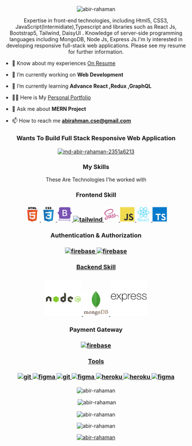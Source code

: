

<p align="center"> <img src="https://media-exp2.licdn.com/dms/image/C4D16AQElMCzK6PEHgQ/profile-displaybackgroundimage-shrink_200_800/0/1654618576224?e=1661990400&v=beta&t=kEpdLxG4Zsvis1BSPOMAIGxz_M-UDXPcs2Hyh81Ityw" alt="abir-rahaman" /> </p>
<p align="center">Expertise in front-end technologies, including Html5, CSS3, JavaScript(Intermidiate),Typescript and libraries such as React Js, Bootstrap5, Tailwind, DaisyUI . Knowledge of server-side programming languages including MongoDB, Node Js, Express Js.I'm ly interested in developing responsive full-stack web applications. Please see my resume for further information.</p>


 - 📄 Know about my experiences [On Resume](https://drive.google.com/file/d/1vJ02FCgJpRuVQ79BOP2nEgn_LlgLGngR/view?usp=sharing)


- 🔭 I’m currently working on **Web Development**

- 🌱 I’m currently learning **Advance React ,Redux ,GraphQL**

- 👨‍💻 Here is My [ Personal Portfolio](https://abircse.netlify.app/)

- 💬 Ask me about **MERN Project**

- 📫 How to reach me **abirahman.cse@gmail.com**


<h3 align="center"> Wants To Build Full Stack Responsive Web Application   </h3>
<p align="center">
<a href="https://linkedin.com/in/md-abir-rahaman-2351a6213" target="blank"><img align="center" src="https://raw.githubusercontent.com/rahuldkjain/github-profile-readme-generator/master/src/images/icons/Social/linked-in-alt.svg" alt="md-abir-rahaman-2351a6213" height="30" width="40" /></a>

</p>

<h3 align="center">My Skills </h3>
<p align="center"> These Are Technologies I'he worked with</p>

<h3 align="center">Frontend Skill </h3>
<h3 align="center"> <a href="https://www.w3.org/html/" target="_blank" rel="noreferrer"> <img src="https://raw.githubusercontent.com/devicons/devicon/master/icons/html5/html5-original-wordmark.svg" alt="html5" width="40" height="40"/> </a>  </a> <a href="https://www.w3schools.com/css/" target="_blank" rel="noreferrer"> <img src="https://raw.githubusercontent.com/devicons/devicon/master/icons/css3/css3-original-wordmark.svg" alt="css3" width="40" height="40"/> </a>  <a href="https://getbootstrap.com" target="_blank" rel="noreferrer"> <img src="https://raw.githubusercontent.com/devicons/devicon/master/icons/bootstrap/bootstrap-plain-wordmark.svg" alt="bootstrap" width="40" height="40"/>  <a href="https://tailwindcss.com/" target="_blank" rel="noreferrer"> <img src="https://www.vectorlogo.zone/logos/tailwindcss/tailwindcss-icon.svg" alt="tailwind" width="40" height="40"/> </a> <a href="https://sass-lang.com" target="_blank" rel="noreferrer"> <img src="https://raw.githubusercontent.com/devicons/devicon/master/icons/sass/sass-original.svg" alt="sass" width="40" height="40"/> </a>  <a href="https://developer.mozilla.org/en-US/docs/Web/JavaScript" target="_blank" rel="noreferrer"> <img src="https://raw.githubusercontent.com/devicons/devicon/master/icons/javascript/javascript-original.svg" alt="javascript" width="40" height="40"/> </a> <a href="https://reactjs.org/" target="_blank" rel="noreferrer"> <img src="https://raw.githubusercontent.com/devicons/devicon/master/icons/react/react-original-wordmark.svg" alt="react" width="40" height="40"/> <a href="https://www.typescriptlang.org/" target="_blank" rel="noreferrer"> <img src="https://raw.githubusercontent.com/devicons/devicon/master/icons/typescript/typescript-original.svg" alt="typescript" width="40" height="40"/> </a> </h3>
  
<h3 align="center"> Authentication & Authorization  </h3>
<h3 align="center"> <a href="https://firebase.google.com/" target="_blank" rel="noreferrer"> <img src="https://www.vectorlogo.zone/logos/firebase/firebase-icon.svg" alt="firebase" width="40" height="40"/> <a href="https://firebase.google.com/" target="_blank" rel="noreferrer"> <img src="https://www.vectorlogo.zone/logos/json/json-ar21.svg" alt="firebase" width="60" height="60"/> </h3>
  
  <h3 align="center"> Backend Skill  </h3>
<h3 align="center"> <a href="https://nodejs.org" target="_blank" rel="noreferrer"> <img src="https://raw.githubusercontent.com/devicons/devicon/master/icons/nodejs/nodejs-original-wordmark.svg" alt="nodejs" width="100" height="100"/> </a>  <a href="https://www.mongodb.com/" target="_blank" rel="noreferrer"> <img src="https://raw.githubusercontent.com/devicons/devicon/master/icons/mongodb/mongodb-original-wordmark.svg" alt="mongodb" width="70" height="70"/> </a>  <a href="https://expressjs.com" target="_blank" rel="noreferrer"> <img src="https://raw.githubusercontent.com/devicons/devicon/master/icons/express/express-original-wordmark.svg" alt="express" width="100" height="100"/> </a>  </h3>
 
 <h3 align="center"> Payment Gateway </h3>
<h3 align="center"> <a href="https://firebase.google.com/" target="_blank" rel="noreferrer"> <img src="https://www.vectorlogo.zone/logos/stripe/stripe-ar21.svg" alt="firebase" width="100" height="60"/> </h3>
  
<h3 align="center"> Tools  </h3>
<h3 align="center">  </a> <a href="https://git-scm.com/" target="_blank" rel="noreferrer"> <img src="https://www.vectorlogo.zone/logos/visualstudio_code/visualstudio_code-icon.svg" alt="git" width="40" height="40"/></a><a href="https://www.figma.com/" target="_blank" rel="noreferrer"> <img src="https://www.vectorlogo.zone/logos/bracketsio/bracketsio-icon.svg" alt="figma" width="60" height="40"/> </a> <a href="https://git-scm.com/" target="_blank" rel="noreferrer"> <img src="https://www.vectorlogo.zone/logos/git-scm/git-scm-icon.svg" alt="git" width="40" height="40"/>  <a href="https://www.figma.com/" target="_blank" rel="noreferrer"> <img src="https://www.vectorlogo.zone/logos/figma/figma-icon.svg" alt="figma" width="40" height="40"/>  <a href="https://heroku.com" target="_blank" rel="noreferrer"> <img src="https://www.vectorlogo.zone/logos/heroku/heroku-icon.svg" alt="heroku" width="40" height="40"/> </a> <a href="https://heroku.com" target="_blank" rel="noreferrer"> <img src="https://www.vectorlogo.zone/logos/netlify/netlify-icon.svg" alt="heroku" width="40" height="40"/> <a href="https://www.figma.com/" target="_blank" rel="noreferrer"> <img src="https://www.vectorlogo.zone/logos/canva/canva-ar21.svg" alt="figma" width="70" height="40"/></a>
   </h3>


  


<p align="center" ><img align="center" src="https://github-readme-stats.vercel.app/api/top-langs?username=abir-rahaman&show_icons=true&locale=en&layout=compact" alt="abir-rahaman" /></p>

<p align="center" >&nbsp;<img align="center" src="https://github-readme-stats.vercel.app/api?username=abir-rahaman&show_icons=true&locale=en" alt="abir-rahaman" /></p>

<p align="center" ><img align="center" src="https://github-readme-streak-stats.herokuapp.com/?user=abir-rahaman&" alt="abir-rahaman" /></p>

<p align="center"> <img src="https://komarev.com/ghpvc/?username=abir-rahaman&label=Profile%20views&color=0e75b6&style=flat" alt="abir-rahaman" /> </p>
<p align="center"> <a href="https://github.com/ryo-ma/github-profile-trophy"><img src="https://github-profile-trophy.vercel.app/?username=abir-rahaman" alt="abir-rahaman" /></a> </p>
